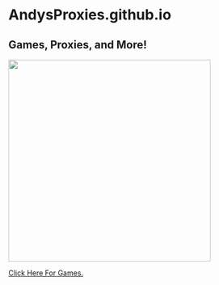# AndysProxies.github.io
## Games, Proxies, and More!

<img src="https://images.unsplash.com/photo-1612287230202-1ff1d85d1bdf?ixlib=rb-4.0.3&ixid=MnwxMjA3fDB8MHxwaG90by1wYWdlfHx8fGVufDB8fHx8&auto=format&fit=crop&w=1471&q=80" style="width:400px;height:400px;"></a>


<a href="https://andysproxies.github.io">Click Here For Games.</a>
